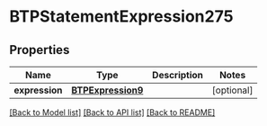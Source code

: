 # BTPStatementExpression275

## Properties
Name | Type | Description | Notes
------------ | ------------- | ------------- | -------------
**expression** | [**BTPExpression9**](BTPExpression9.md) |  | [optional] 

[[Back to Model list]](../README.md#documentation-for-models) [[Back to API list]](../README.md#documentation-for-api-endpoints) [[Back to README]](../README.md)


